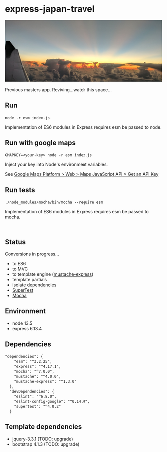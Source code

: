 # express-japan-travel

![The sky comming in to Japan](public/images/air.jpg)

Previous masters app. Reviving...watch this space...

## Run

`node -r esm index.js`

Implementation of ES6 modules in Express requires esm be passed to node.

## Run with google maps

`GMAPKEY=<your-key> node -r esm index.js`

Inject your key into Node's environment variables.

See [Google Maps Platform > Web > Maps JavaScript API > Get an API Key](https://developers.google.com/maps/documentation/javascript/get-api-key)

## Run tests

`./node_modules/mocha/bin/mocha --require esm`

Implementation of ES6 modules in Express requires esm be passed to mocha.

<br>

## Status

Conversions in progress...

* to ES6
* to MVC
* to template engine ([mustache-express](https://github.com/bryanburgers/node-mustache-express#readme))
* template partials
* isolate dependencies
* [SuperTest](https://github.com/visionmedia/supertest#readme)
* [Mocha](https://mochajs.org/)

## Environment

* node 13.5
* express 6.13.4

## Dependencies

````
"dependencies": {
    "esm": "^3.2.25",
    "express": "^4.17.1",
    "mocha": "^7.0.0",
    "mustache": "^4.0.0",
    "mustache-express": "^1.3.0"
  },
  "devDependencies": {
    "eslint": "^6.8.0",
    "eslint-config-google": "^0.14.0",
    "supertest": "^4.0.2"
  }
  ````

## Template dependencies
* jquery-3.3.1 (TODO: upgrade)
* bootstrap 4.1.3 (TODO: upgrade)